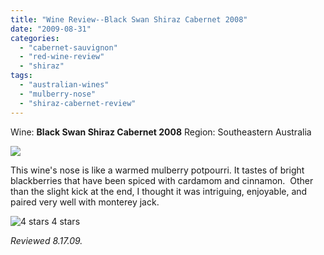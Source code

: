 ```yaml
---
title: "Wine Review--Black Swan Shiraz Cabernet 2008"
date: "2009-08-31"
categories:
  - "cabernet-sauvignon"
  - "red-wine-review"
  - "shiraz"
tags:
  - "australian-wines"
  - "mulberry-nose"
  - "shiraz-cabernet-review"
---
```


Wine: **Black Swan Shiraz Cabernet 2008** Region: Southeastern Australia

![](http://www.rebeccagomezfarrell.com/gourmez/photos/blackswanshirazcab.jpg)

This wine's nose is like a warmed mulberry potpourri. It tastes of bright blackberries that have been spiced with cardamom and cinnamon.  Other than the slight kick at the end, I thought it was intriguing, enjoyable, and paired very well with monterey jack.




<div class="caption">

![4 stars](http://www.rebeccagomezfarrell.com/wp-content/uploads/2009/02/rating_truffle1.gif "rating_truffle1") 4 stars</div>


_Reviewed 8.17.09._
